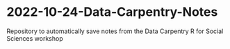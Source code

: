# 2022-10-24-Data-Carpentry-Notes
Repository to automatically save notes from the Data Carpentry R for Social Sciences workshop
